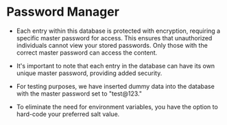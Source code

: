 # Password Manager 
- Each entry within this database is protected with encryption, requiring a specific master password for access. This ensures that unauthorized individuals cannot view your stored passwords. Only those with the correct master password can access the content.

- It's important to note that each entry in the database can have its own unique master password, providing added security.

- For testing purposes, we have inserted dummy data into the database with the master password set to "test@123."

- To eliminate the need for environment variables, you have the option to hard-code your preferred salt value.
